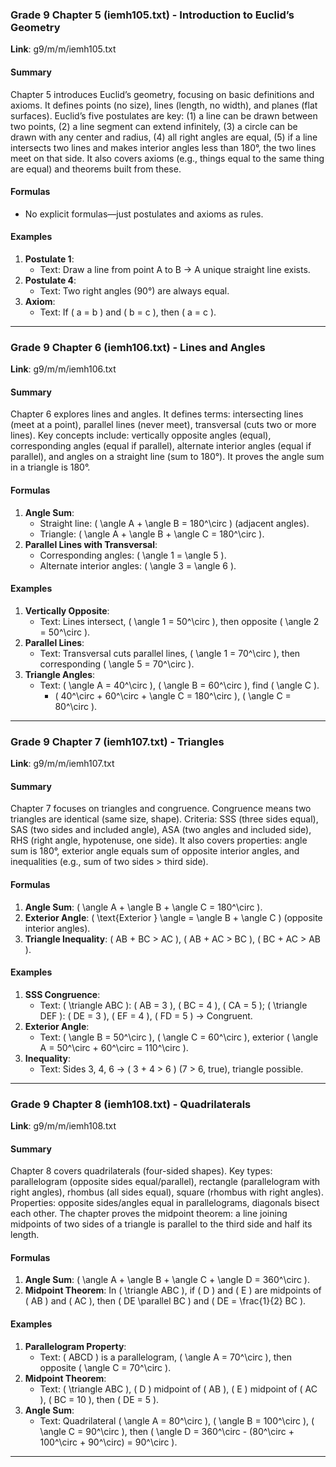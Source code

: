 ### Grade 9 Chapter 5 (iemh105.txt) - Introduction to Euclid’s Geometry
**Link**: g9/m/m/iemh105.txt
#### Summary
Chapter 5 introduces Euclid’s geometry, focusing on basic definitions and axioms. It defines points (no size), lines (length, no width), and planes (flat surfaces). Euclid’s five postulates are key: (1) a line can be drawn between two points, (2) a line segment can extend infinitely, (3) a circle can be drawn with any center and radius, (4) all right angles are equal, (5) if a line intersects two lines and makes interior angles less than 180°, the two lines meet on that side. It also covers axioms (e.g., things equal to the same thing are equal) and theorems built from these.
#### Formulas
- No explicit formulas—just postulates and axioms as rules.
#### Examples
1. **Postulate 1**:
   - Text: Draw a line from point A to B → A unique straight line exists.
2. **Postulate 4**:
   - Text: Two right angles (90°) are always equal.
3. **Axiom**:
   - Text: If \( a = b \) and \( b = c \), then \( a = c \).
---
### Grade 9 Chapter 6 (iemh106.txt) - Lines and Angles
**Link**: g9/m/m/iemh106.txt
#### Summary
Chapter 6 explores lines and angles. It defines terms: intersecting lines (meet at a point), parallel lines (never meet), transversal (cuts two or more lines). Key concepts include: vertically opposite angles (equal), corresponding angles (equal if parallel), alternate interior angles (equal if parallel), and angles on a straight line (sum to 180°). It proves the angle sum in a triangle is 180°.
#### Formulas
1. **Angle Sum**:
   - Straight line: \( \angle A + \angle B = 180^\circ \) (adjacent angles).
   - Triangle: \( \angle A + \angle B + \angle C = 180^\circ \).
2. **Parallel Lines with Transversal**:
   - Corresponding angles: \( \angle 1 = \angle 5 \).
   - Alternate interior angles: \( \angle 3 = \angle 6 \).
#### Examples
1. **Vertically Opposite**:
   - Text: Lines intersect, \( \angle 1 = 50^\circ \), then opposite \( \angle 2 = 50^\circ \).
2. **Parallel Lines**:
   - Text: Transversal cuts parallel lines, \( \angle 1 = 70^\circ \), then corresponding \( \angle 5 = 70^\circ \).
3. **Triangle Angles**:
   - Text: \( \angle A = 40^\circ \), \( \angle B = 60^\circ \), find \( \angle C \).
     - \( 40^\circ + 60^\circ + \angle C = 180^\circ \), \( \angle C = 80^\circ \).
---
### Grade 9 Chapter 7 (iemh107.txt) - Triangles
**Link**: g9/m/m/iemh107.txt
#### Summary
Chapter 7 focuses on triangles and congruence. Congruence means two triangles are identical (same size, shape). Criteria: SSS (three sides equal), SAS (two sides and included angle), ASA (two angles and included side), RHS (right angle, hypotenuse, one side). It also covers properties: angle sum is 180°, exterior angle equals sum of opposite interior angles, and inequalities (e.g., sum of two sides > third side).
#### Formulas
1. **Angle Sum**: \( \angle A + \angle B + \angle C = 180^\circ \).
2. **Exterior Angle**: \( \text{Exterior } \angle = \angle B + \angle C \) (opposite interior angles).
3. **Triangle Inequality**: \( AB + BC > AC \), \( AB + AC > BC \), \( BC + AC > AB \).
#### Examples
1. **SSS Congruence**:
   - Text: \( \triangle ABC \): \( AB = 3 \), \( BC = 4 \), \( CA = 5 \); \( \triangle DEF \): \( DE = 3 \), \( EF = 4 \), \( FD = 5 \) → Congruent.
2. **Exterior Angle**:
   - Text: \( \angle B = 50^\circ \), \( \angle C = 60^\circ \), exterior \( \angle A = 50^\circ + 60^\circ = 110^\circ \).
3. **Inequality**:
   - Text: Sides 3, 4, 6 → \( 3 + 4 > 6 \) (7 > 6, true), triangle possible.
---
### Grade 9 Chapter 8 (iemh108.txt) - Quadrilaterals
**Link**: g9/m/m/iemh108.txt
#### Summary
Chapter 8 covers quadrilaterals (four-sided shapes). Key types: parallelogram (opposite sides equal/parallel), rectangle (parallelogram with right angles), rhombus (all sides equal), square (rhombus with right angles). Properties: opposite sides/angles equal in parallelograms, diagonals bisect each other. The chapter proves the midpoint theorem: a line joining midpoints of two sides of a triangle is parallel to the third side and half its length.
#### Formulas
1. **Angle Sum**: \( \angle A + \angle B + \angle C + \angle D = 360^\circ \).
2. **Midpoint Theorem**: In \( \triangle ABC \), if \( D \) and \( E \) are midpoints of \( AB \) and \( AC \), then \( DE \parallel BC \) and \( DE = \frac{1}{2} BC \).
#### Examples
1. **Parallelogram Property**:
   - Text: \( ABCD \) is a parallelogram, \( \angle A = 70^\circ \), then opposite \( \angle C = 70^\circ \).
2. **Midpoint Theorem**:
   - Text: \( \triangle ABC \), \( D \) midpoint of \( AB \), \( E \) midpoint of \( AC \), \( BC = 10 \), then \( DE = 5 \).
3. **Angle Sum**:
   - Text: Quadrilateral \( \angle A = 80^\circ \), \( \angle B = 100^\circ \), \( \angle C = 90^\circ \), then \( \angle D = 360^\circ - (80^\circ + 100^\circ + 90^\circ) = 90^\circ \).
---
